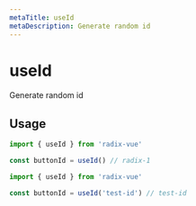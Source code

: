 ```yaml
--- 
metaTitle: useId
metaDescription: Generate random id
---
```


<script setup>
import Description from '../../components/Description.vue'
</script>

# useId

<Description>
Generate random id
</Description>


## Usage

```ts
import { useId } from 'radix-vue'

const buttonId = useId() // radix-1
```


```ts
import { useId } from 'radix-vue'

const buttonId = useId('test-id') // test-id
```
